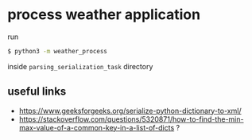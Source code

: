 # process weather application

run 

```bash
$ python3 -m weather_process
```

inside `parsing_serialization_task` directory

## useful links

- https://www.geeksforgeeks.org/serialize-python-dictionary-to-xml/
- https://stackoverflow.com/questions/5320871/how-to-find-the-min-max-value-of-a-common-key-in-a-list-of-dicts ?